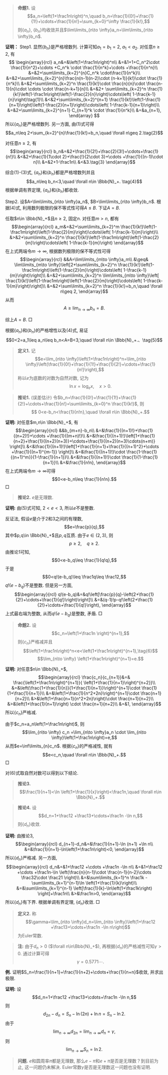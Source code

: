 > **命题1.** 设
    $$a_n=\left(1+\frac1n\right)^n,\quad b_n=\frac{1}{0!}+\frac{1}{1!}+\cdots+\frac{1}{n!}=\sum_{k=0}^\infty \frac{1}{k!},$$
    则$\{a_n\}$, $\{b_n\}$均收敛并且$\lim\limits_{n\to \infty}a_n=\lim\limits_{n\to \infty}b_n$.

**证明：**
Step1. 显然$\{b_n\}$是严格增数列. 计算可知$a_1=b_1=2$, $a_1<a_2$. 对任意$n\geq 2$, 有
$$
\begin{array}{rcl}
a_n&=&\left(1+\frac1n\right)^n\\
&=&1+1+C_n^2\cdot \frac{1}{n^2}+\cdots +C_n^k \cdot \frac{1}{n^k}+\cdots +\frac{1}{n^n}\\
&=&2+\sum\limits_{k=2}^{n}C_n^k \cdot\frac{1}{n^k}\\
&=&2+\sum\limits_{k=2}^{n}\frac{n(n-1)(n-2)\cdot (n-k+1)}{k!}\cdot \frac{1}{n^k}\\
&=&2+\sum\limits_{k=2}^n \frac{1}{k!}\cdot \frac{n}{n}\cdot \frac{n-1}{n}\cdot \cdots \cdot \frac{n-k+1}{n}\\
&=&2+ \sum\limits_{k=2}^n \frac{1}{k!}\left(1-\frac1n\right)\left(1-\frac{2}{n}\right)\cdots\left( 1-\frac{k-1}{n}\right)\tag{1}\\
&<&2+\sum\limits_{k=2}^{n+1} \frac{1}{k!}\left(1-\frac{1}{n+1}\right)\left(1-\frac{2}{n+1}\right)\cdots\left( 1-\frac{k-1}{n+1}\right)\\
&=&2+\sum\limits_{k=2}^{n+1} C_{n+1}^k \cdot \frac{1}{n^k}\\
&=&a_{n+1},
\end{array}
$$
所以$\{a_n\}$是严格增数列. 另一方面, 由(1)式可得
$$a_n\leq 2+\sum_{k=2}^{n}\frac{1}{k!}=b_n,\quad \forall n\geq 2.\tag{2}$$

对任意$n\geq 2$, 有
$$\begin{array}{rcl}
b_n&=&2+\frac{1}{2!}+\frac{2}{3!}+\cdots+\frac{1}{n!}\\
&<&2+\frac{1}{1\cdot 2}+\frac{!}{2\cdot 3}+\cdots +\frac{1}{(n-1)\cdot n}\\
&=&2+1-\frac1n\\
&<&3.\tag{3}
\end{array}$$

综合(1)-(3)式, $\{a_n\}$和$\{b_n\}$都是严格增数列并且
$$a_n\leq b_n<3,\quad \forall n\in \Bbb{N}_+. \tag{4}$$
根据单调有界定理, $\{a_n\}$和$\{b_n\}$都收敛.

Step2. 设$A=\lim\limits_{n\to \infty}a_n$, $B=\lim\limits_{n\to \infty}b_n$. 根据(4)式, 利用数列极限的保不等式性可得$A\leq B$. 下证$A=B$.

任取$n\in \Bbb{N}_+$且$n\geq 2$, 固定$n$. 对任意$m>n$, 都有
$$\begin{array}{rcl}
a_m&=&2+\sum\limits_{k=2}^m  \frac{1}{k!}\left(1-\frac1m\right)\left(1-\frac{2}{m}\right)\cdots\left( 1-\frac{k-1}{m}\right)\\
&>&2+\sum\limits_{k=2}^n \frac{1}{k!}\left(1-\frac1m\right)\left(1-\frac{2}{m}\right)\cdots\left( 1-\frac{k-1}{m}\right)
\end{array}$$
在上式两端令$m\to \infty$, 根据数列极限的保不等式性可得
$$\begin{array}{rcl}
&&A=\lim\limits_{m\to \infty}a_m\\
&\geq& \lim\limits_{m\to \infty}\left[2+\sum\limits_{k=2}^n \frac{1}{k!}\left(1-\frac1m\right)\left(1-\frac{2}{m}\right)\cdots\left( 1-\frac{k-1}{m}\right)\right]\\
&=&2+\sum\limits_{k=2}^n \lim\limits_{m\to \infty}\left[ \frac{1}{k!}\left(1-\frac1m\right)\left(1-\frac{2}{m}\right)\cdots\left( 1-\frac{k-1}{m}\right)\right]\\
&=&2+\sum\limits_{k=2}^n \frac{1}{k!}=b_n,\quad \forall n\geq 2,
\end{array}$$
从而
$$A\geq \lim_{n\to \infty}b_n=B.$$

综上$A=B$.
$\Box$

根据$\{a_n\}$和$\{b_n\}$的严格增性以及(4)式, 易证
$$0<2=a_1\leq a_n\leq b_n<A=B<3,\quad \forall n\in \Bbb{N}_+.、\tag{5}$$

> **定义1.** 记
 $$e=\lim_{n\to \infty}\left(1+\frac1n\right)^n=\lim_{n\to \infty}\left(\frac{1}{0!}+\frac{1}{1!}+\frac{1}{2!}+\cdots+\frac{1}{n!}\right),$$
 称以$e$为底数的对数为自然对数, 记为
 $$\ln x=\log_e x,\quad x>0.$$


> **推论1.** (误差估计) 令$b_n=\frac{1}{0!}+\frac{1}{1!}+\frac{1}{2!}+\cdots+\frac{1}{n!}=\sum\limits_{k=0}^n \frac{1}{k!}$, 则
$$ 0<e-b_n<\frac{1}{n!n},\quad \forall n\in \Bbb{N}_+.$$

**证明:** 
对任意$m,n\in \Bbb{N}_+$, 有
$$\begin{array}{rcl}
&&b_{m+n}-b_n\\
&=&\frac{1}{(n+1)!}+\frac{1}{(n+2)!}+\cdots +\frac{1}{(m+n)!}\\
&=&\frac{1}{(n+1)!}\left[1+\frac{1}{n+2}+\frac{1}{(n+2)(n+3)}+\cdots+\frac{1}{(n+2)(n+3)\cdots(n+m)} \right]\\
&<&\frac{1}{(n+1)!}\left[1+\frac{1}{n+1}+\frac{1}{(n+1)^2}+\cdots +\frac{1}{(n+1)^{m-1}} \right]\\
&=&\frac{1}{(n+1)!}\cdot \frac{1-\frac{1}{(n+1)^m}}{1-\frac{1}{n+1}}\\
&<&\frac{1}{(n+1)!}\cdot \frac{1}{1-\frac{1}{n+1}}\\
&=&\frac{1}{n!n},
\end{array}$$
在上式两端令$m\to \infty$可得
$$0<e-b_n\leq \frac{1}{n!n}.$$
$\Box$

> **推论2.** $e$是无理数.

**证明:**
由(5)式可知, $2<e<3$, 所以$e$不是整数. 

反证法, 假设$e$是介于2和3之间的有理数,
$$e=\frac{p}{q},$$
其中$p,q\in \Bbb{N}_+$且$p,q$互质. 由于$e\in (2,3)$, 则
$$p\geq 2,\quad q\geq 2.$$
由推论1可知,
$$0<e-b_q\leq \frac{1}{q!q},$$
于是
$$0<q!(e-b_q)\leq \frac1q\leq \frac12,$$
$q!(e-b_q)$不是整数. 但是另一方面, 
$$\begin{array}{rcl}
q!(e-b_q)&=&q!\left[\frac{p}{q}-\left(2+\frac{1}{2!}+\cdots+\frac{1}{q!}\right)\right]\\
&=&(q-1)!p-q!\left(2+\frac{1}{2!}+\cdots+\frac{1}{q!}\right),
\end{array}$$
上式最右端为整数, 从而$q!(e-b_q)$是整数, 矛盾.
$\Box$

> **命题2.** 设
$$c_n=\left(1+\frac1n \right)^{n+1},$$
则$\{c_n\}$严格减并且
$$\left(1+\frac1n\right)^n<e<\left(1+\frac1n\right)^{n+1},\tag{6}$$
$$\lim_{n\to \infty} \left(1+\frac1n\right)^{n+1}=e.$$

**证明:**
对任意$n\in \Bbb{N}_+$, 
$$\begin{array}{rcl}
\frac{c_n}{c_{n+1}}&=& \frac{\left(1+\frac1n\right)^{n+1}}{ \left(1+\frac{1}{n+1}\right)^{n+2}}\\
&=&\left(\frac{1+\frac{1}{n}}{1+\frac{1}{n+1}}\right)^{n+1}\cdot \frac{1}{1+\frac{1}{n+1}}\\
&=&\left(1+\frac{1}{n^2+2n}\right)^{n+1}\cdot \frac{n+1}{n+2}\\
&>&\left(1+\frac{n+1}{n^2+2n}\right)\cdot \frac{n+1}{n+2}\\
&>&\left(1+\frac{1}{n+1}\right) \cdot \frac{n+1}{n+2}\\
&=&1,
\end{array}$$
所以$\{c_n\}$严格减. 

由于$c_n=a_n\left(1+\frac1n\right)$, 则
$$\lim_{n\to \infty} c_n =\lim_{n\to \infty}a_n \cdot \lim_{n\to \infty}\left(1+\frac1n\right)=e,$$
从而$e=\inf\limits_{n}c_n$. 根据$\{c_n\}$的严格减性, 就有
$$e<c_n,\quad \forall n\in \Bbb{N}_+.$$
$\Box$



对(6)式取自然对数可以得到以下结论.

> **推论3.** $$\frac{1}{n+1}<\ln \left(1+\frac{1}{x}\right)<\frac1n,\quad \forall n\in \Bbb{N}_+.$$

> **推论4.** 设
$$d_n=1+\frac12 +\frac13+\cdots+\frac1n -\ln n,$$
则$\{d_n\}$收敛.

**证明:** 
由推论3, 
$$\begin{array}{rcl}
d_{n+1}-d_n&=&\frac{1}{n+1}-\ln (n+1) +\ln n\\
&=&\frac{1}{n+1}-\ln\left(1+\frac1n\right)<0,
\end{array}$$
所以$\{d_n\}$严格减. 另一方面,
$$\begin{array}{rcl}
d_n&=&1+\frac12 +\cdots +\frac1n -\ln n\\
&=&1+\frac12 +\cdots +\frac1n-\ln \left(\frac{n}{n-1}\cdot \frac{n-1}{n-2}\cdots \frac32\cdot \frac21 \right)\\
&=&\sum\limits_{k=1}^n \frac1k -\sum\limits_{k=1}^{n-1}\ln \left(1+\frac{1}{k}\right)\\
&=&\sum\limits_{k=1}^{n-1} \left[\frac{1}{k}-\ln\left(1+\frac1k\right)  \right]+\frac1n\\
&>&\frac1n>0,
\end{array}$$
所以$\{d_n\}$有下界. 根据单调有界定理, $\{d_n\}$收敛.
$\Box$

> **定义2.** 称
$$\gamma=\lim_{n\to \infty}d_n=\lim_{n\to \infty}\left(1+\frac12 +\frac13+\cdots+\frac1n -\ln n\right)$$
为Euler常数.

> **注:** 由于$d_n>0$ ($\forall n\in\Bbb{N}_+$), 再根据$\{d_n\}$的严格减性可知$\gamma>0$. 通过计算可得
$$\gamma=0.5771\cdots.$$

**例.** 证明$S_n=\frac{1}{n+1}+\frac{1}{n+2}+\cdots+\frac{1}{n+n}$收敛, 并求出极限.

**证明:** 
设
$$d_n=1+\frac12 +\frac13+\cdots+\frac1n -\ln n,$$
则
$$d_{2n}-d_n=S_n-\ln{(2n)}+\ln n=S_n-\ln 2.$$
由于
$$\lim_{n\to \infty}d_{2n}=\lim_{n\to \infty}d_n=\gamma,$$
则
$$\lim_{n\to \infty}S_n=\ln 2.$$

>**问题.** $e$和圆周率$\pi$都是无理数, 那么$e-\pi$和$e+\pi$是否是无理数？到目前为止, 这一问题仍未解决. Euler常数$\gamma$是否是无理数这一问题也没有证明.